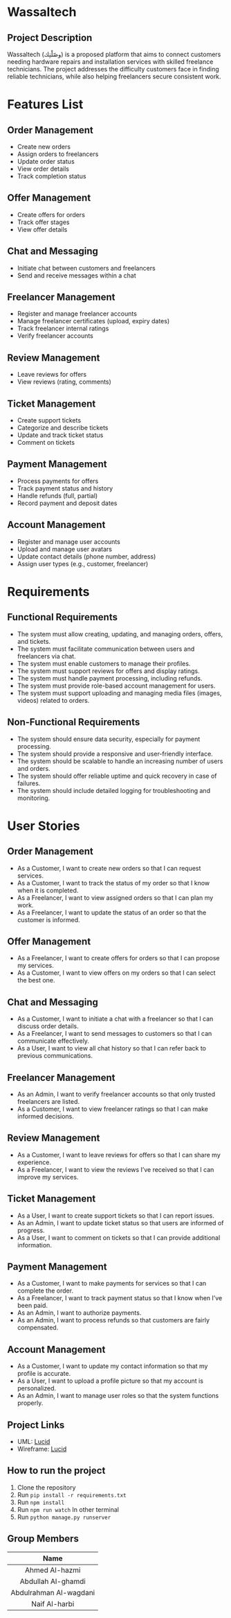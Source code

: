 # Wassaltech

## Project Description

Wassaltech (وصّلْتِك) is a proposed platform that aims to connect customers needing hardware repairs and installation services with skilled freelance technicians. The project addresses the difficulty customers face in finding reliable technicians, while also helping freelancers secure consistent work.

# Features List
## Order Management

- Create new orders
- Assign orders to freelancers
- Update order status
- View order details
- Track completion status

## Offer Management

- Create offers for orders
- Track offer stages
- View offer details

## Chat and Messaging

- Initiate chat between customers and freelancers
- Send and receive messages within a chat

## Freelancer Management

- Register and manage freelancer accounts
- Manage freelancer certificates (upload, expiry dates)
- Track freelancer internal ratings
- Verify freelancer accounts

## Review Management

- Leave reviews for offers
- View reviews (rating, comments)

## Ticket Management

- Create support tickets
- Categorize and describe tickets
- Update and track ticket status
- Comment on tickets

## Payment Management

- Process payments for offers
- Track payment status and history
- Handle refunds (full, partial)
- Record payment and deposit dates

## Account Management

- Register and manage user accounts
- Upload and manage user avatars
- Update contact details (phone number, address)
- Assign user types (e.g., customer, freelancer)

# Requirements
## Functional Requirements

- The system must allow creating, updating, and managing orders, offers, and tickets.
- The system must facilitate communication between users and freelancers via chat.
- The system must enable customers to manage their profiles.
- The system must support reviews for offers and display ratings.
- The system must handle payment processing, including refunds.
- The system must provide role-based account management for users.
- The system must support uploading and managing media files (images, videos) related to orders.

## Non-Functional Requirements

- The system should ensure data security, especially for payment processing.
- The system should provide a responsive and user-friendly interface.
- The system should be scalable to handle an increasing number of users and orders.
- The system should offer reliable uptime and quick recovery in case of failures.
- The system should include detailed logging for troubleshooting and monitoring.

# User Stories
## Order Management

- As a Customer, I want to create new orders so that I can request services.
- As a Customer, I want to track the status of my order so that I know when it is completed.
- As a Freelancer, I want to view assigned orders so that I can plan my work.
- As a Freelancer, I want to update the status of an order so that the customer is informed.

## Offer Management

- As a Freelancer, I want to create offers for orders so that I can propose my services.
- As a Customer, I want to view offers on my orders so that I can select the best one.

## Chat and Messaging

- As a Customer, I want to initiate a chat with a freelancer so that I can discuss order details.
- As a Freelancer, I want to send messages to customers so that I can communicate effectively.
- As a User, I want to view all chat history so that I can refer back to previous communications.

## Freelancer Management

- As an Admin, I want to verify freelancer accounts so that only trusted freelancers are listed.
- As a Customer, I want to view freelancer ratings so that I can make informed decisions.

## Review Management

- As a Customer, I want to leave reviews for offers so that I can share my experience.
- As a Freelancer, I want to view the reviews I’ve received so that I can improve my services.

## Ticket Management

- As a User, I want to create support tickets so that I can report issues.
- As an Admin, I want to update ticket status so that users are informed of progress.
- As a User, I want to comment on tickets so that I can provide additional information.

## Payment Management

- As a Customer, I want to make payments for services so that I can complete the order.
- As a Freelancer, I want to track payment status so that I know when I’ve been paid.
- As an Admin, I want to authorize payments.
- As an Admin, I want to process refunds so that customers are fairly compensated.

## Account Management

- As a Customer, I want to update my contact information so that my profile is accurate.
- As a User, I want to upload a profile picture so that my account is personalized.
- As an Admin, I want to manage user roles so that the system functions properly.
## Project Links

- UML: [Lucid](https://lucid.app/lucidchart/e3f254ac-734a-4691-a522-59df9066c483/edit?invitationId=inv_b17f92fb-3737-45f4-b52d-efef99fbea24)
- Wireframe: [Lucid](https://lucid.app/lucidspark/10922981-bf42-4414-b4fd-bf1cb2b07ae0/edit?viewport_loc=2476%2C8384%2C20349%2C11046%2C0_0&invitationId=inv_e7d75739-bfbf-4d69-852c-e625b74c0e2b)


## How to run the project

1. Clone the repository
2. Run `pip install -r requirements.txt`
3. Run `npm install`
4. Run `npm run watch`
   In other terminal
5. Run `python manage.py runserver`

## Group Members

| Name                    |
|:-----------------------:|
| Ahmed Al-hazmi          |
| Abdullah Al-ghamdi      |
| Abdulrahman Al-wagdani  |
| Naif Al-harbi           |


